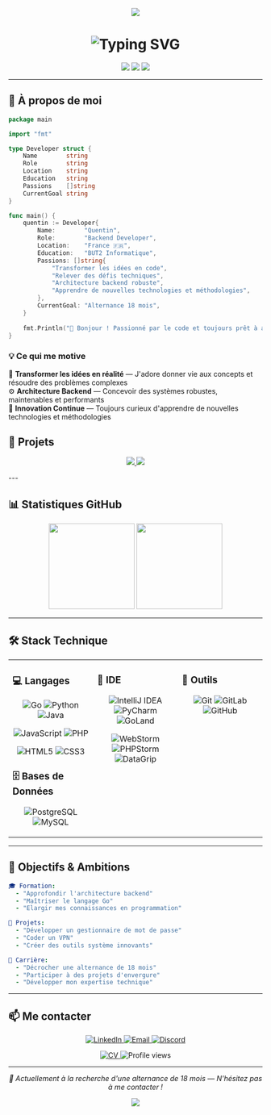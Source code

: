 <!-- Bannière animée -->
<p align="center">
  <img src="https://capsule-render.vercel.app/api?type=waving&color=0:667eea,100:764ba2&height=200&section=header&text=Quentin%20Baillet&fontSize=50&fontColor=ffffff&fontAlignY=35&desc=Développeur%20Backend%20%7C%20En%20recherche%20d'alternance&descSize=20&descAlignY=55"/>
</p>


<h1 align="center">
  <img src="https://readme-typing-svg.herokuapp.com?font=Fira+Code&weight=600&size=28&duration=3000&pause=1000&color=667EEA&center=true&vCenter=true&width=600&lines=Passionné+par+le+développement;Développeur+Backend;Étudiant+BUT2+Informatique;Recherche+d'une+alternance+18+mois" alt="Typing SVG" />
</h1>

<p align="center">
  <img src="https://img.shields.io/badge/Backend-Developer-667eea?style=for-the-badge&logo=go&logoColor=white"/>
  <img src="https://img.shields.io/badge/Open%20To-Alternance%2018%20mois-764ba2?style=for-the-badge&logo=handshake&logoColor=white"/>
  <img src="https://img.shields.io/badge/Focus-Backend-f093fb?style=for-the-badge&logo=serverfault&logoColor=white"/>
</p>

---

## 🎯 À propos de moi

```go
package main

import "fmt"

type Developer struct {
    Name        string
    Role        string
    Location    string
    Education   string
    Passions    []string
    CurrentGoal string
}

func main() {
    quentin := Developer{
        Name:        "Quentin",
        Role:        "Backend Developer",
        Location:    "France 🇫🇷",
        Education:   "BUT2 Informatique",
        Passions: []string{
            "Transformer les idées en code",
            "Relever des défis techniques",
            "Architecture backend robuste",
            "Apprendre de nouvelles technologies et méthodologies",
        },
        CurrentGoal: "Alternance 18 mois",
    }
    
    fmt.Println("👋 Bonjour ! Passionné par le code et toujours prêt à apprendre.")
}
```

### 💡 Ce qui me motive

🔨 **Transformer les idées en réalité** — J'adore donner vie aux concepts et résoudre des problèmes complexes  
⚙️ **Architecture Backend** — Concevoir des systèmes robustes, maintenables et performants  
🚀 **Innovation Continue** — Toujours curieux d'apprendre de nouvelles technologies et méthodologies

## 🚀 Projets

<div align="center">

</div>

<p align="center">
  <a href="https://github.com/Nayyhem/passwordGenerator">
    <img src="https://github-readme-stats.vercel.app/api/pin/?username=Nayyhem&repo=password-manager&theme=react&bg_color=0d1117&title_color=667eea&icon_color=667eea&text_color=c9d1d9&hide_border=true" />
  </a>
  <a href="https://github.com/Nayyhem/vpn-project">
    <img src="https://github-readme-stats.vercel.app/api/pin/?username=Nayyhem&repo=vpn-project&theme=react&bg_color=0d1117&title_color=764ba2&icon_color=764ba2&text_color=c9d1d9&hide_border=true" />
  </a>
</p>
---

## 📊 Statistiques GitHub

<p align="center">
  <img src="https://github-readme-stats.vercel.app/api?username=Nayyhem&show_icons=true&bg_color=0d1117&text_color=c9d1d9&icon_color=667eea&title_color=764ba2&border_color=30363d&hide_border=false&include_all_commits=true&count_private=true" height="170"/>
  <img src="https://github-readme-stats.vercel.app/api/top-langs/?username=Nayyhem&layout=compact&bg_color=0d1117&text_color=c9d1d9&icon_color=667eea&title_color=764ba2&border_color=30363d&hide_border=false&langs_count=8" height="170"/>
</p>

---

## 🛠️ Stack Technique

<table width="100%">
<tr>
<td width="33%" valign="top">

### 💻 Langages

<p align="center">
  <img src="https://img.shields.io/badge/Go-00ADD8?style=for-the-badge&logo=go&logoColor=white" alt="Go"/>
  <img src="https://img.shields.io/badge/Python-3776AB?style=for-the-badge&logo=python&logoColor=white" alt="Python"/>
  <img src="https://img.shields.io/badge/Java-ED8B00?style=for-the-badge&logo=openjdk&logoColor=white" alt="Java"/>
</p>

<p align="center">
  <img src="https://img.shields.io/badge/JavaScript-F7DF1E?style=for-the-badge&logo=JavaScript&logoColor=black" alt="JavaScript"/>
  <img src="https://img.shields.io/badge/PHP-777BB4?style=for-the-badge&logo=php&logoColor=white" alt="PHP"/>
</p>

<p align="center">
  <img src="https://img.shields.io/badge/HTML5-E34F26?style=for-the-badge&logo=html5&logoColor=white" alt="HTML5"/>
  <img src="https://img.shields.io/badge/CSS3-1572B6?style=for-the-badge&logo=css3&logoColor=white" alt="CSS3"/>
</p>

### 🗄️ Bases de Données

<p align="center">
  <img src="https://img.shields.io/badge/PostgreSQL-316192?style=for-the-badge&logo=postgresql&logoColor=white" alt="PostgreSQL"/>
  <img src="https://img.shields.io/badge/MySQL-4479A1?style=for-the-badge&logo=mysql&logoColor=white" alt="MySQL"/>
</p>

</td>
<td width="33%" valign="top">

### 💼 IDE

<p align="center">
  <img src="https://img.shields.io/badge/IntelliJ_IDEA-000000.svg?style=for-the-badge&logo=intellij-idea&logoColor=white" alt="IntelliJ IDEA"/>
  <img src="https://img.shields.io/badge/PyCharm-000000.svg?style=for-the-badge&logo=pycharm&logoColor=white" alt="PyCharm"/>
  <img src="https://img.shields.io/badge/GoLand-000000.svg?style=for-the-badge&logo=goland&logoColor=white" alt="GoLand"/>
</p>

<p align="center">
  <img src="https://img.shields.io/badge/WebStorm-000000?style=for-the-badge&logo=webstorm&logoColor=white" alt="WebStorm"/>
  <img src="https://img.shields.io/badge/PHPStorm-000000?style=for-the-badge&logo=phpstorm&logoColor=white" alt="PHPStorm"/>
  <img src="https://img.shields.io/badge/DataGrip-000000?style=for-the-badge&logo=datagrip&logoColor=white" alt="DataGrip"/>
</p>

</td>
<td width="33%" valign="top">

### 🔧 Outils

<p align="center">
  <img src="https://img.shields.io/badge/Git-F05032?style=for-the-badge&logo=git&logoColor=white" alt="Git"/>
  <img src="https://img.shields.io/badge/GitLab-330F63?style=for-the-badge&logo=gitlab&logoColor=white" alt="GitLab"/>
  <img src="https://img.shields.io/badge/GitHub-181717?style=for-the-badge&logo=github&logoColor=white" alt="GitHub"/>
</p>

</td>
</tr>
</table>

---

## 🎯 Objectifs & Ambitions

```yaml
🎓 Formation:
  - "Approfondir l'architecture backend"
  - "Maîtriser le langage Go"
  - "Elargir mes connaissances en programmation"

🚀 Projets:
  - "Développer un gestionnaire de mot de passe"
  - "Coder un VPN"
  - "Créer des outils système innovants"

💼 Carrière:
  - "Décrocher une alternance de 18 mois"
  - "Participer à des projets d'envergure"
  - "Développer mon expertise technique"
```

---

## 📫 Me contacter

<p align="center">
  <a href="https://www.linkedin.com/in/quentin-baillet/">
    <img src="https://img.shields.io/badge/LinkedIn-0077B5?style=for-the-badge&logo=linkedin&logoColor=white" alt="LinkedIn"/>
  </a>
  <a href="mailto:bquentin62@orange.fr">
    <img src="https://img.shields.io/badge/Email-D14836?style=for-the-badge&logo=gmail&logoColor=white" alt="Email"/>
  </a>
  <a href="https://discord.com/users/_nayyhem_">
    <img src="https://img.shields.io/badge/Discord-5865F2?style=for-the-badge&logo=discord&logoColor=white" alt="Discord"/>
  </a>
</p>

<p align="center">
  <a href="https://github.com/Nayyhem/Nayyhem/tree/main/blob/main/assets/CV-Quentin-Baillet.pdf">
    <img src="https://img.shields.io/badge/CV-Télécharger-667eea?style=for-the-badge&logo=adobeacrobatreader&logoColor=white" alt="CV"/>
  </a>
  <img src="https://komarev.com/ghpvc/?username=Nayyhem&color=667eea&style=for-the-badge&label=Visiteurs" alt="Profile views"/>
</p>

---

<p align="center">
  <i>💼 Actuellement à la recherche d'une alternance de 18 mois — N'hésitez pas à me contacter !</i>
</p>

<p align="center">
  <img src="https://capsule-render.vercel.app/api?type=waving&color=0:764ba2,100:667eea&height=120&section=footer"/>
</p>
